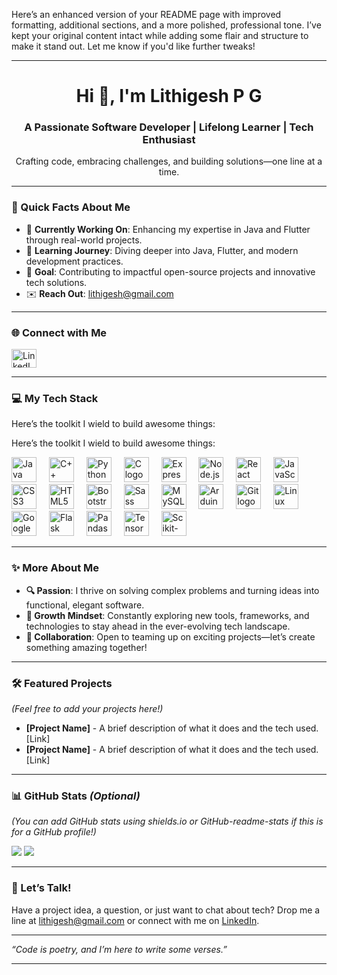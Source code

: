 Here’s an enhanced version of your README page with improved formatting, additional sections, and a more polished, professional tone. I’ve kept your original content intact while adding some flair and structure to make it stand out. Let me know if you'd like further tweaks!

---

<h1 align="center">Hi 👋, I'm Lithigesh P G</h1>
<h3 align="center">A Passionate Software Developer | Lifelong Learner | Tech Enthusiast</h3>

<p align="center">
  Crafting code, embracing challenges, and building solutions—one line at a time.
</p>

---

### 🌟 Quick Facts About Me
- 🔭 **Currently Working On**: Enhancing my expertise in Java and Flutter through real-world projects.  
- 📘 **Learning Journey**: Diving deeper into Java, Flutter, and modern development practices.  
- 🚀 **Goal**: Contributing to impactful open-source projects and innovative tech solutions.  
- ✉️ **Reach Out**: [lithigesh@gmail.com](mailto:lithigesh@gmail.com)  

---

### 🌐 Connect with Me
<p align="left">
  <a href="https://www.linkedin.com/in/lithigesh/" target="_blank">
    <img align="center" src="https://raw.githubusercontent.com/rahuldkjain/github-profile-readme-generator/master/src/images/icons/Social/linked-in-alt.svg" alt="LinkedIn - litigesh" height="30" width="40" />
  </a>
  <!-- Add more social links here if you'd like (e.g., GitHub, Twitter, etc.) -->
</p>

---

### 💻 My Tech Stack
<p align="left">Here’s the toolkit I wield to build awesome things:</p>
<p align="left">Here’s the toolkit I wield to build awesome things:</p> <div align="left"> <img src="https://cdn.jsdelivr.net/gh/devicons/devicon/icons/java/java-original.svg" height="40" alt="Java logo" title="Java" /> <img width="12" /> <img src="https://cdn.jsdelivr.net/gh/devicons/devicon/icons/cplusplus/cplusplus-original.svg" height="40" alt="C++ logo" title="C++" /> <img width="12" /> <img src="https://cdn.jsdelivr.net/gh/devicons/devicon/icons/python/python-original.svg" height="40" alt="Python logo" title="Python" /> <img width="12" /> <img src="https://cdn.jsdelivr.net/gh/devicons/devicon/icons/c/c-original.svg" height="40" alt="C logo" title="C" /> <img width="12" /> <img src="https://cdn.jsdelivr.net/gh/devicons/devicon/icons/express/express-original.svg" height="40" alt="Express logo" title="Express" /> <img width="12" /> <img src="https://cdn.jsdelivr.net/gh/devicons/devicon/icons/nodejs/nodejs-original.svg" height="40" alt="Node.js logo" title="Node.js" /> <img width="12" /> <img src="https://cdn.jsdelivr.net/gh/devicons/devicon/icons/react/react-original.svg" height="40" alt="React logo" title="React" /> <img width="12" /> <img src="https://cdn.jsdelivr.net/gh/devicons/devicon/icons/javascript/javascript-original.svg" height="40" alt="JavaScript logo" title="JavaScript" /> <img width="12" /> <img src="https://cdn.jsdelivr.net/gh/devicons/devicon/icons/css3/css3-original.svg" height="40" alt="CSS3 logo" title="CSS3" /> <img width="12" /> <img src="https://cdn.jsdelivr.net/gh/devicons/devicon/icons/html5/html5-original.svg" height="40" alt="HTML5 logo" title="HTML5" /> <img width="12" /> <img src="https://cdn.jsdelivr.net/gh/devicons/devicon/icons/bootstrap/bootstrap-original.svg" height="40" alt="Bootstrap logo" title="Bootstrap" /> <img width="12" /> <img src="https://cdn.jsdelivr.net/gh/devicons/devicon/icons/sass/sass-original.svg" height="40" alt="Sass logo" title="Sass" /> <img width="12" /> <img src="https://cdn.jsdelivr.net/gh/devicons/devicon/icons/mysql/mysql-original.svg" height="40" alt="MySQL logo" title="MySQL" /> <img width="12" /> <img src="https://cdn.jsdelivr.net/gh/devicons/devicon/icons/arduino/arduino-original.svg" height="40" alt="Arduino logo" title="Arduino" /> <img width="12" /> <img src="https://cdn.jsdelivr.net/gh/devicons/devicon/icons/git/git-original.svg" height="40" alt="Git logo" title="Git" /> <img width="12" /> <img src="https://cdn.jsdelivr.net/gh/devicons/devicon/icons/linux/linux-original.svg" height="40" alt="Linux logo" title="Linux" /> <img width="12" /> <img src="https://cdn.jsdelivr.net/gh/devicons/devicon/icons/googlecloud/googlecloud-original.svg" height="40" alt="Google Cloud logo" title="Google Cloud" /> <img width="12" /> <img src="https://cdn.jsdelivr.net/gh/devicons/devicon/icons/flask/flask-original.svg" height="40" alt="Flask logo" title="Flask" /> <img width="12" /> <img src="https://cdn.jsdelivr.net/gh/devicons/devicon/icons/pandas/pandas-original.svg" height="40" alt="Pandas logo" title="Pandas" /> <img width="12" /> <img src="https://cdn.jsdelivr.net/gh/devicons/devicon/icons/tensorflow/tensorflow-original.svg" height="40" alt="TensorFlow logo" title="TensorFlow" /> <img width="12" /> <img src="https://cdn.jsdelivr.net/gh/devicons/devicon/icons/scikit_learn/scikit_learn-original.svg" height="40" alt="Scikit-learn logo" title="Scikit-learn" /> </div>

---

### ✨ More About Me
- **🔍 Passion**: I thrive on solving complex problems and turning ideas into functional, elegant software.  
- **🌱 Growth Mindset**: Constantly exploring new tools, frameworks, and technologies to stay ahead in the ever-evolving tech landscape.  
- **🤝 Collaboration**: Open to teaming up on exciting projects—let’s create something amazing together!  

---

### 🛠️ Featured Projects
*(Feel free to add your projects here!)*  
- **[Project Name]** - A brief description of what it does and the tech used. [Link]  
- **[Project Name]** - A brief description of what it does and the tech used. [Link]  

---

### 📊 GitHub Stats *(Optional)*  
*(You can add GitHub stats using shields.io or GitHub-readme-stats if this is for a GitHub profile!)*  
<p align="left">
  <img src="https://img.shields.io/badge/Code%20Written-∞-blueviolet?style=flat-square" />
  <img src="https://img.shields.io/badge/Coffee%20Consumed-Too%20Much-orange?style=flat-square" />
</p>

---

### 💬 Let’s Talk!  
Have a project idea, a question, or just want to chat about tech? Drop me a line at [lithigesh@gmail.com](mailto:lithigesh@gmail.com) or connect with me on [LinkedIn](https://linkedin.com/in/litigesh).  

---

*“Code is poetry, and I’m here to write some verses.”*

---

